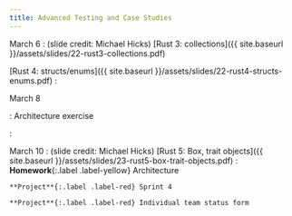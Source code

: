 ```yaml
---
title: Advanced Testing and Case Studies
--- 
```


March 6
: (slide credit: Michael Hicks) [Rust 3: collections]({{ site.baseurl }}/assets/slides/22-rust3-collections.pdf)

  [Rust 4: structs/enums]({{ site.baseurl }}/assets/slides/22-rust4-structs-enums.pdf)
  : 

March 8

: Architecture exercise

  : 

March 10
: (slide credit: Michael Hicks) [Rust 5: Box, trait objects]({{ site.baseurl }}/assets/slides/23-rust5-box-trait-objects.pdf)
  : **Homework**{:.label .label-yellow} Architecture
    
    **Project**{:.label .label-red} Sprint 4

    **Project**{:.label .label-red} Individual team status form
